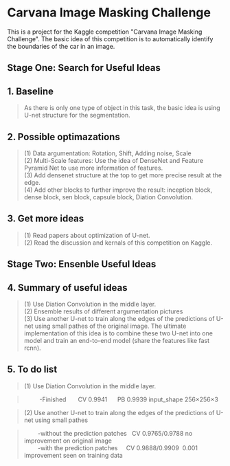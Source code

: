 # Carvana Image Masking Challenge

This is a project for the Kaggle competition "Carvana Image Masking Challenge". The basic idea of this competition is to automatically identify the boundaries of the car in an image.

## Stage One: Search for Useful Ideas

## 1. Baseline    
> As there is only one type of object in this task, the basic idea is using U-net structure for the segmentation.     

## 2. Possible optimazations     
> (1) Data argumentation: Rotation, Shift, Adding noise, Scale    
> (2) Multi-Scale features: Use the idea of DenseNet and Feature Pyramid Net to use more information of features.    
> (3) Add densenet structure at the top to get more precise result at the edge.    
> (4) Add other blocks to further improve the result: inception block, dense block, sen block, capsule block, Diation Convolution.    

## 3. Get more ideas    
> (1) Read papers about optimization of U-net.    
> (2) Read the discussion and kernals of this competition on Kaggle.

## Stage Two: Ensenble Useful Ideas

## 4. Summary of useful ideas     
> (1) Use Diation Convolution in the middle layer.    
> (2) Ensemble results of different argumentation pictures    
> (3) Use another U-net to train along the edges of the predictions of U-net using small pathes of the original image. The ultimate implementation of this idea is to combine these two U-net into one model and train an end-to-end model (share the features like fast rcnn).    

## 5. To do list    
> (1) Use Diation Convolution in the middle layer.    

>          -Finished       CV 0.9941      PB 0.9939  input_shape 256×256×3

> (2) Use another U-net to train along the edges of the predictions of U-net using small pathes

>          -without the prediction patches   CV 0.9765/0.9788  no improvement on original image      
>          -with the prediction patches      CV 0.9888/0.9909  0.001 improvement seen on training data




 
